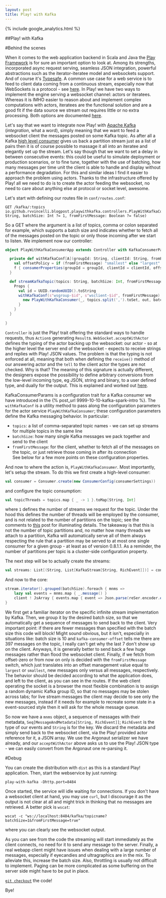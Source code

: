 ```yaml
---
layout: post
title: Play! with Kafka
---
```


{% include google_analytics.html %}

##Play! with Kafka

#Behind the scenes

When it comes to the web application backend in Scala and Java the [Play Framework](https://www.playframework.com) is for sure an important option to look at. Among its strengths, incorporated async
request serving, seamless JSON integration, powerful abstractions such as the iterator-iteratee model and websockets support. And of course it's [Typesafe](https://typesafe.com). A common use case
for a web service is to feed to client data coming from a continuous stream, especially now that WebSockets is a protocol - see [here](https://www.websocket.org). In Play! we have two ways to
implement the engine serving a websocket channel: actors or iteratees. Whereas it is IMHO easier to reason about and implement complex computations with actors, iteratees are the functional solution
and are a good fit if the data source we stream out requires little or no extra processing. Both options are documented [here](https://www.playframework.com/documentation/2.4.x/ScalaWebSockets).

Let's say that we want to integrate now Play! with [Apache Kafka](http://kafka.apache.org) (*integration*, what a word), simply meaning that we want to feed a websocket client the messages posted on
some Kafka topic. As after all a Kafka [high level consumer](http://kafka.apache.org/documentation.html#highlevelconsumerapi) gives us back a partition stream just as a list of pairs then it is of
course possible to massage it all into an iteratee and elegantly set up the stream. Let's say though that we want to set a delay in between consecutive events: this could be useful to simulate
deployment or production scenarios, or to fine tune, together with the use of batching, how many messages per time unit the client is able to handle and display without a performance degradation. For
this and similar ideas I find it easier to approach the problem using actors. Thanks to the infrastructure offered by Play! all we need to do is to create the actor feeding the websocket, no need to
care about anything else at protocol or socket level, awesome.

Let's start with defining our routes file in `conf/routes.conf`:

```
GET /kafka/:topics         io.github.rvvincelli.blogpost.playwithkafka.controllers.PlayWithKafkaConsumerApp.streamKafkaTopic(topics: String, batchSize: Int ?= 1, fromFirstMessage: Boolean ?= false)
```

So a GET where the argument is a list of topics, comma or colon separated for example, which supports a batch size and indicates whether to fetch all of the messages posted on the topic or only those
incoming after we start to listen.
We implement now our controller:
```scala
object PlayWithKafkaConsumerApp extends Controller with KafkaConsumerParams {

  private def withKafkaConf[A](groupId: String, clientId: String, fromFirstMessage: Boolean)(f: Properties => A): A = {
    val offsetPolicy = if (fromFirstMessage) "smallest" else "largest"
    f { consumerProperties(groupId = groupId, clientId = clientId, offsetPolicy = offsetPolicy) }
  }

  def streamKafkaTopic(topics: String, batchSize: Int, fromFirstMessage: Boolean) = WebSocket.acceptWithActor[String, JsValue] { _ => out =>
    Props {
      val id = UUID.randomUUID().toString
      withKafkaConf(s"wsgroup-$id", s"wsclient-$id", fromFirstMessage) {
        new PlayWithKafkaConsumer(_, topics.split(',').toSet, out, batchSize)
      }
    }
  }
  
}
```

`Controller` is just the Play! trait offering the standard ways to handle requests, thus `Action`s generating `Result`s. `WebSocket.acceptWithActor` defines the typing of the actor backing up the
websocket: our actor - so at the higher level the server end of the websocket - expects to receive strings and replies with Play! JSON values. The problem is that the typing is not enforced at all,
meaning that both when defining the `receive()` method of our answering actor and the `tell` to the client actor the types are not checked. Why is that? The meaning of this signature is actually
different, the designers expose the possibility to define arbitrary conversions from the low-level incoming type, eg JSON, string and binary, to a user defined type, and dually for the output. This
is explained and worked out [here](https://www.playframework.com/documentation/2.3.x/ScalaWebSockets#Handling-different-types-of-messages).

KafkaConsumerParams is a configuration trait for a Kafka consumer we have
introduced in the {% post_url 9999-10-10-kafka-spark-intro %}. The `withKafkaConf` is a utility method to pass along the configuration parameters for the actor service `PlayWithKafkaConsumer`; these configuration
parameters define the Kafka messaging behavior. In particular:
* `topics`: a list of comma-separated topic names - we can set up streams for multiple topics in the same line
* `batchSize`: how many single Kafka messages we pack together and send to the client
* `fromFirstMessage`: for the client, whether to fetch all of the messages on the topic, or just retrieve those coming in after its connection  
See below for a few more points on these configuration properties.

And now to where the action is, `PlayWithKafkaConsumer`. Most importantly, let's setup the stream. To do this we first create a high-level consumer:
```scala
val consumer = Consumer.create(new ConsumerConfig(consumerSettings))
```
and configure the topic consumption:
```scala
val topicThreads = topics.map { _ -> 1 }.toMap[String, Int]
```
where `1` defines the number of streams we request for the topic. Under the hood this defines the number of threads will be employed by the consumer, and is not related to the number of partitions on
the topic; see the comments to [this](http://ingest.tips/2014/10/12/kafka-high-level-consumer-frequently-missing-pieces/) post for illuminating details. The takeaway is that this is not the number
of topic partitions and, no matter how many threads we attach to a partition, Kafka will automatically serve all of them always respecting the rule that a partition may be served to at most one single
consumer for a given group - at least as of version 0.8.1.1. As a reminder, the number of partitions per topic is a cluster-side configuration property.

The next step will be to actually create the streams:
```scala
val streams: List[(String, List[KafkaStream[String, RichEvent]])] = consumer.createMessageStreams[String, RichEvent](topicThreads, new StringDecoder(), new RichEventDeserializer()).toList
```




And now to the core:

```scala
stream.iterator().grouped(batchSize).foreach { mnms =>
    lazy val events = mnms.map { _.message() }
    client ! JsArray { events.map { event => Json.parse(reSer.encoder.encode(event).toString) } }
}
```

We first get a familiar iterator on the specific infinite stream implementation by Kafka. Then, we group it by the desired batch size, so that we automatically get a sequence of messages to send back
to the client. Very important point: if there are fewer messages than specified with the batch size this code will block! Might sound obvious, but it isn't, especially in situations like: batch size
is 10 and `kafka-consumer-offset` tells me there are 397 messages on the topic, I really can't get why the last 7 don't show up on the client. Anyways, it is generally better to send back a few huge
messages rather than flood the websocket client.
Finally, if we fetch from offset-zero or from now on only is decided with the `fromFirstMessage` switch, which just translates into an offset management value equal to `largest` or `smallest`,
new messages only versus all messages, respectively. The behavior should be decided according to what the application does, and left to the client, as you can see in the routes. If the web client
operating the socket is a browser the most flexible combination is to assign a random dynamic Kafka group ID, so that no messages may be stolen across tabs; for live stream messages the client may
decide to see only the new messages, instead if it needs for example to recreate some state in a event-sourced style then it will ask for the whole message queue.

So now we have a `mnms` object, a sequence of messages with their metadata, `Seq[MessageAndMetadata[String, RichEvent]]`; `RichEvent` is the type of our events and `String` is for the key. We discard
the metadata and simply send back to the websocket client, via the Play! provided actor reference for it, a JSON array. We use the Argonaut serializer we have already, and our `acceptWithActor` above
asks us to use the Play! JSON type - we can easily convert from the Argonaut one re-parsing it.

#Debug

You can create the distribution with `dist` as this is a standard Play! application. Then, start the webservice by just running:

`play-with-kafka -Dhttp.port=8484`

Once started, the service will idle waiting for connections. If you don't have a websocket client at hand, you may use `curl`, but I discourage it as the output is not clear at all and might trick in
thinking that no messages are retrieved. A better pick is `wscat`:

`wscat -c "ws://localhost:8484/kafka/topicname?batchSize=1&fromFirstMessage=true"`

where you can clearly see the websocket output.

As you can see from the code the streaming will start immediately as the client connects, no need for it to send any message to the server. Finally, a real webapp client might have issues when
dealing with a large number of messages, especially if eyecandies and ultragraphics are in the mix. To alleviate this, increase the batch size. Also, throttling is usually not difficult to implement.
Paging can be more complicated as some buffering on the server side might have to be put in place.

[`git checkout`](https://github.com/rvvincelli/playwithkafka) the code!

Bye!